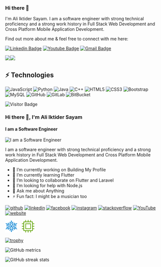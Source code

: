 ### Hi there 👋
I'm Ali Iktider Sayam. I am a software engineer with strong technical proficiency and a strong work history in Full Stack Web Development and Cross Platform Mobile Application Development.

Find out more about me & feel free to connect with me here:

[![Linkedin Badge](https://img.shields.io/badge/-anirudhemmadi-blue?style=flat-square&logo=Linkedin&logoColor=white&link=https://www.linkedin.com/in/anirudhemmadi/)](https://www.linkedin.com/in/anirudhemmadi/)
[![Youtube Badge](https://img.shields.io/badge/-koolkanna-darkred?style=flat-square&logo=youtube&logoColor=white&link=https://www.youtube.com/c/koolkanna)](https://www.youtube.com/c/koolkanna)
[![Gmail Badge](https://img.shields.io/badge/-kanna6501@gmail.com-c14438?style=flat-square&logo=Gmail&logoColor=white&link=mailto:kanna6501@gmail.com)](mailto:kanna6501@gmail.com)


<a href="https://www.aisayam.com/"><img height="170px" src="https://github-readme-stats.vercel.app/api?username=sayam56&hide_title=false&hide_border=true&show_icons=true&line_height=21&theme=material-palenight" /><!-- wi*quL3fcV --><img height="170px" src="https://github-readme-stats.vercel.app/api/top-langs/?username=sayam56&hide=html&hide_title=false&hide_border=true&layout=compact&theme=material-palenight" /></a>

## ⚡ Technologies

![JavaScript](https://img.shields.io/badge/-JavaScript-black?style=flat-square&logo=javascript)
![Python](https://img.shields.io/badge/-Python-black?style=flat-square&logo=Python)
![Java](https://img.shields.io/badge/-java-E34A86?style=flat-square&logo=java)
![C++](https://img.shields.io/badge/-C++-00599C?style=flat-square&logo=c)
![HTML5](https://img.shields.io/badge/-HTML5-E34F26?style=flat-square&logo=html5&logoColor=white)
![CSS3](https://img.shields.io/badge/-CSS3-1572B6?style=flat-square&logo=css3)
![Bootstrap](https://img.shields.io/badge/-Bootstrap-563D7C?style=flat-square&logo=bootstrap)
![MySQL](https://img.shields.io/badge/-MySQL-black?style=flat-square&logo=mysql)
![GitHub](https://img.shields.io/badge/-GitHub-181717?style=flat-square&logo=github)
![GitLab](https://img.shields.io/badge/-GitLab-FCA121?style=flat-square&logo=gitlab)
![BitBucket](https://img.shields.io/badge/-BitBucket-darkblue?style=flat-square&logo=bitbucket)



![Visitor Badge](https://visitor-badge.laobi.icu/badge?page_id=sayam56)

<!--
**sayam56/sayam56** is a ✨ _special_ ✨ repository because its `README.md` (this file) appears on your GitHub profile.

Here are some ideas to get you started:

- 🔭 I’m currently working on ...
- 🌱 I’m currently learning ...
- 👯 I’m looking to collaborate on ...
- 🤔 I’m looking for help with ...
- 💬 Ask me about ...
- 📫 How to reach me: ...
- 😄 Pronouns: ...
- ⚡ Fun fact: ...
-->


### Hi there 👋, I'm Ali Iktider Sayam
#### I am a Software Engineer
![I am a Software Engineer](https://arturssmirnovs.github.io/github-profile-readme-generator/images/banner.png)

I am a software engineer with strong technical proficiency and a strong work history in Full Stack Web Development and Cross Platform Mobile Application Development.

- 🔭 I’m currently working on Building My Profile 
- 🌱 I’m currently learning Flutter 
- 👯 I’m looking to collaborate on Flutter and Laravel 
- 🤔 I’m looking for help with Node.js 
- 💬 Ask me about Anything 
- ⚡ Fun fact: I might be a musician too 


[<img src='https://simpleicons.org/icons/github.svg' alt='github' height='40' style='backgroung-color:white'>](https://github.com/sayam56)  [<img src='https://cdn.jsdelivr.net/npm/simple-icons@3.0.1/icons/linkedin.svg' alt='linkedin' height='40' fill="#000000">](https://www.linkedin.com/in/ali-iktider-sayam//)  [<img src='https://cdn.jsdelivr.net/npm/simple-icons@3.0.1/icons/facebook.svg' alt='facebook' height='40' fill="#000000">](https://www.facebook.com/aisayam/)  [<img src='https://cdn.jsdelivr.net/npm/simple-icons@3.0.1/icons/instagram.svg' alt='instagram' height='40' fill="#000000">](https://www.instagram.com/sayam56/)  [<img src='https://cdn.jsdelivr.net/npm/simple-icons@3.0.1/icons/stackoverflow.svg' alt='stackoverflow' height='40' fill="#000000">](https://stackoverflow.com/users/14703616/ali-iktider-sayam)  [<img src='https://cdn.jsdelivr.net/npm/simple-icons@3.0.1/icons/youtube.svg' alt='YouTube' height='40' fill="#000000">](https://www.youtube.com/channel/UClxr3PyRixkohkelry7yvDQ)  [<img src='https://cdn.jsdelivr.net/npm/simple-icons@3.0.1/icons/icloud.svg' alt='website' height='40' fill="#000000">](https://aisayam.com/)  

<a href='https://archiveprogram.github.com/'><img src='https://raw.githubusercontent.com/acervenky/animated-github-badges/master/assets/acbadge.gif' width='40' height='40'></a> <a href='https://docs.github.com/en/developers'><img src='https://raw.githubusercontent.com/acervenky/animated-github-badges/master/assets/devbadge.gif' width='40' height='40'></a> 

[![trophy](https://github-profile-trophy.vercel.app/?username=sayam56&theme=material-palenight)](https://github.com/ryo-ma/github-profile-trophy)

![GitHub metrics](https://metrics.lecoq.io/sayam56)  

![GitHub streak stats](https://github-readme-streak-stats.herokuapp.com/?user=sayam56&theme=material-palenight)  

